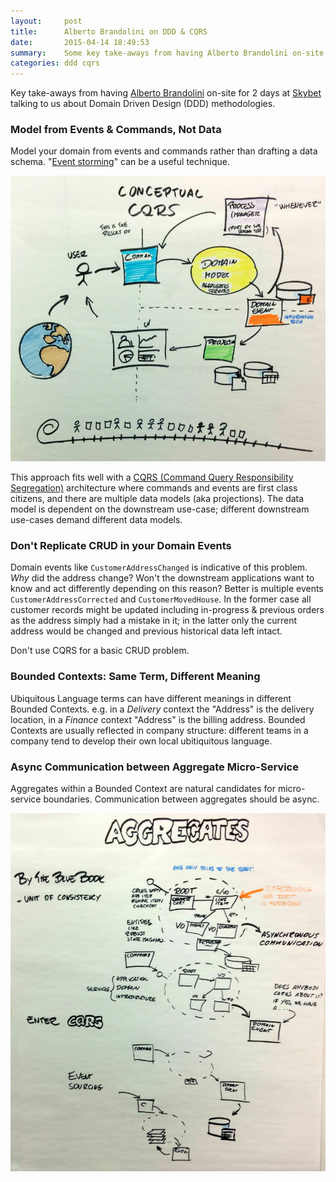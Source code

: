 ```yaml
---
layout:     post
title:      Alberto Brandolini on DDD & CQRS
date:       2015-04-14 18:49:53
summary:    Some key take-aways from having Alberto Brandolini on-site at Skybet talking to us about DDD methodologies. 
categories: ddd cqrs
---
```


Key take-aways from having [Alberto Brandolini](http://ziobrando.blogspot.com/) on-site for 2 days at [Skybet](https://www.skybet.com/) talking to us about Domain Driven Design (DDD) methodologies. 

### Model from Events & Commands, Not Data

Model your domain from events and commands rather than drafting a data schema. "[Event storming](http://ziobrando.blogspot.co.uk/2013/11/introducing-event-storming.html)" can be a useful technique.

![Alberto diagram of CQRS](/images/alberto-cqrs.jpg)

This approach fits well with a [CQRS (Command Query Responsibility Segregation)](http://martinfowler.com/bliki/CQRS.html) architecture where commands and events are first class citizens, and there are multiple data models (aka projections). The data model is dependent on the downstream use-case; different downstream use-cases demand different data models.  

### Don't Replicate CRUD in your Domain Events

Domain events like `CustomerAddressChanged` is indicative of this problem. *Why* did the address change? Won't the downstream applications want to know and act differently depending on this reason? Better is multiple events `CustomerAddressCorrected` and `CustomerMovedHouse`. In the former case all customer records might be updated including in-progress & previous orders as the address simply had a mistake in it; in the latter only the current address would be changed and previous historical data left intact.

Don't use CQRS for a basic CRUD problem.

### Bounded Contexts: Same Term, Different Meaning

Ubiquitous Language terms can have different meanings in different Bounded Contexts. e.g. in a *Delivery* context the "Address" is the delivery location, in a *Finance* context "Address" is the billing address. Bounded Contexts are usually reflected in company structure: different teams in a company tend to develop their own local ubitiquitous language.

### Async Communication between Aggregate Micro-Service

Aggregates within a Bounded Context are natural candidates for micro-service boundaries. Communication between aggregates should be async. 

![Alberto agreggate diagram](/images/alberto-aggregate.jpg)
